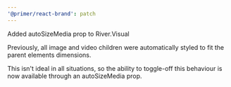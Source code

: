 ```yaml
---
'@primer/react-brand': patch
---
```


Added autoSizeMedia prop to River.Visual

Previously, all image and video children were automatically styled to fit the parent elements dimensions. 

This isn't ideal in all situations, so the ability to toggle-off this behaviour is now available through an autoSizeMedia prop.


